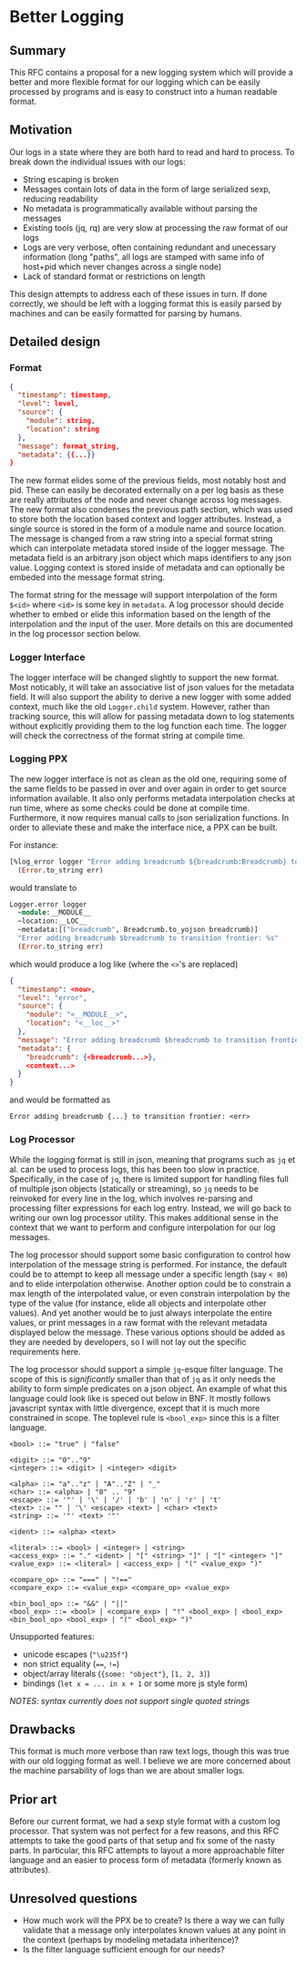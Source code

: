 # Better Logging

## Summary
[summary]: #summary

This RFC contains a proposal for a new logging system which will provide a better and more flexible format for our logging which can be easily processed by programs and is easy to construct into a human readable format.

## Motivation
[motivation]: #motivation

Our logs in a state where they are both hard to read and hard to process. To break down the individual issues with our logs:

- String escaping is broken
- Messages contain lots of data in the form of large serialized sexp, reducing readability
- No metadata is programmatically available without parsing the messages
- Existing tools (jq, rq) are very slow at processing the raw format of our logs
- Logs are very verbose, often containing redundant and unecessary information (long "paths", all logs are stamped with same info of host+pid which never changes across a single node)
- Lack of standard format or restrictions on length

This design attempts to address each of these issues in turn. If done correctly, we should be left with a logging format this is easily parsed by machines and can be easily formatted for parsing by humans.

## Detailed design
[detailed-design]: #detailed-design

### Format
[detailed-design-format]: #detailed-design-format

```json
{
  "timestamp": timestamp,
  "level": level,
  "source": {
    "module": string,
    "location": string
  },
  "message": format_string,
  "metadata": {{...}}
}
```

The new format elides some of the previous fields, most notably host and pid. These can easily be decorated externally on a per log basis as these are really attributes of the node and never change across log messages. The new format also condenses the previous path section, which was used to store both the location based context and logger attributes. Instead, a single source is stored in the form of a module name and source location. The message is changed from a raw string into a special format string which can interpolate metadata stored inside of the logger message. The metadata field is an arbitrary json object which maps identifiers to any json value. Logging context is stored inside of metadata and can optionally be embeded into the message format string.

The format string for the message will support interpolation of the form `$<id>` where `<id>` is some key in `metadata`. A log processor should decide whether to embed or elide this information based on the length of the interpolation and the input of the user. More details on this are documented in the log processor section below.

### Logger Interface
[detailed-design-logger-interface]: #detailed-design-logger-interface

The logger interface will be changed slightly to support the new format. Most noticably, it will take an associative list of json values for the metadata field. It will also support the ability to derive a new logger with some added context, much like the old `Logger.child` system. However, rather than tracking source, this will allow for passing metadata down to log statements without explicitly providing them to the log function each time. The logger will check the correctness of the format string at compile time.

### Logging PPX
[detailed-design-logging-ppx]: #detailed-design-logging-ppx

The new logger interface is not as clean as the old one, requiring some of the same fields to be passed in over and over again in order to get source information available. It also only performs metadata interpolation checks at run time, where as some checks could be done at compile time. Furthermore, it now requires manual calls to json serialization functions. In order to alleviate these and make the interface nice, a PPX can be built.

For instance:

```ocaml
[%log_error logger "Error adding breadcrumb ${breadcrumb:Breadcrumb} to transition frontier: %s" [breadcrumb]]
  (Error.to_string err)
```

would translate to

```ocaml
Logger.error logger
  ~module:__MODULE__
  ~location:__LOC__
  ~metadata:[("breadcrumb", Breadcrumb.to_yojson breadcrumb)]
  "Error adding breadcrumb $breadcrumb to transition frontier: %s"
  (Error.to_string err)
```

which would produce a log like (where the `<>`'s are replaced)

```json
{
  "timestamp": <now>,
  "level": "error",
  "source": {
    "module": "<__MODULE__>",
    "location": "<__loc__>"
  },
  "message": "Error adding breadcrumb $breadcrumb to transition frontier: <err>",
  "metadata": {
    "breadcrumb": {<breadcrumb...>},
    <context...>
  }
}
```

and would be formatted as

```
Error adding breadcrumb {...} to transition frontier: <err>
```

### Log Processor
[detailed-design-log-processor]: #detailed-design-log-processor

While the logging format is still in json, meaning that programs such as `jq` et al. can be used to process logs, this has been too slow in practice. Specifically, in the case of `jq`, there is limited support for handling files full of multiple json objects (statically or streaming), so `jq` needs to be reinvoked for every line in the log, which involves re-parsing and processing filter expressions for each log entry. Instead, we will go back to writing our own log processor utility. This makes additional sense in the context that we want to perform and configure interpolation for our log messages.

The log processor should support some basic configuration to control how interpolation of the message string is performed. For instance, the default could be to attempt to keep all message under a specific length (say `< 80`) and to elide interpolation otherwise. Another option could be to constrain a max length of the interpolated value, or even constrain interpolation by the type of the value (for instance, elide all objects and interpolate other values). And yet another would be to just always interpolate the entire values, or print messages in a raw format with the relevant metadata displayed below the message. These various options should be added as they are needed by developers, so I will not lay out the specific requirements here.

The log processor should support a simple `jq`-esque filter language. The scope of this is *significantly* smaller than that of `jq` as it only needs the ability to form simple predicates on a json object. An example of what this language could look like is speced out below in BNF. It mostly follows javascript syntax with little divergence, except that it is much more constrained in scope. The toplevel rule is `<bool_exp>` since this is a filter language.

```bnf
<bool> ::= "true" | "false"

<digit> ::= "0".."9"
<integer> ::= <digit> | <integer> <digit>

<alpha> ::= "a".."z" | "A".."Z" | "_"
<char> ::= <alpha> | "0" .. "9"
<escape> ::= '"' | '\' | '/' | 'b' | 'n' | 'r' | 't'
<text> ::= "" | '\' <escape> <text> | <char> <text>
<string> ::= '"' <text> '"'

<ident> ::= <alpha> <text>

<literal> ::= <bool> | <integer> | <string>
<access_exp> ::= "." <ident> | "[" <string> "]" | "[" <integer> "]"
<value_exp> ::= <literal> | <access_exp> | "(" <value_exp> ")"

<compare_op> ::= "===" | "!=="
<compare_exp> ::= <value_exp> <compare_op> <value_exp>

<bin_bool_op> ::= "&&" | "||"
<bool_exp> ::= <bool> | <compare_exp> | "!" <bool_exp> | <bool_exp> <bin_bool_op> <bool_exp> | "(" <bool_exp> ")"
```

Unsupported features:
- unicode escapes (`"\u235f"`)
- non strict equality (`==`, `!=`)
- object/array literals (`{some: "object"}`, `[1, 2, 3]`)
- bindings (`let x = ... in x + 1` or some more js style form)

*NOTES: syntax currently does not support single quoted strings*

## Drawbacks
[drawbacks]: #drawbacks

This format is much more verbose than raw text logs, though this was true with our old logging format as well. I believe we are more concerned about the machine parsability of logs than we are about smaller logs.

## Prior art
[prior-art]: #prior-art

Before our current format, we had a sexp style format with a custom log processor. That system was not perfect for a few reasons, and this RFC attempts to take the good parts of that setup and fix some of the nasty parts. In particular, this RFC attempts to layout a more approachable filter language and an easier to process form of metadata (formerly known as attributes).

## Unresolved questions
[unresolved-questions]: #unresolved-questions

- How much work will the PPX be to create? Is there a way we can fully validate that a message only interpolates known values at any point in the context (perhaps by modeling metadata inheritence)?
- Is the filter language sufficient enough for our needs?
